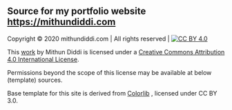 ## Source for my portfolio website https://mithundiddi.com


Copyright © 2020 mithundiddi.com | All rights reserved | [![CC BY 4.0][cc-by-shield]][cc-by] 

This [work](https://mithundiddi.com) by Mithun Diddi is licensed under a [Creative Commons Attribution 4.0 International License][cc-by].

Permissions beyond the scope of this license may be available at below (template) sources.

Base template for this site is derived from [Colorlib](https://colorlib.com/wp/licence/) , licensed under CC BY 3.0.

[cc-by]: http://creativecommons.org/licenses/by/4.0/
[cc-by-image]: https://i.creativecommons.org/l/by/4.0/88x31.png
[cc-by-shield]: https://img.shields.io/badge/License-CC%20BY%2